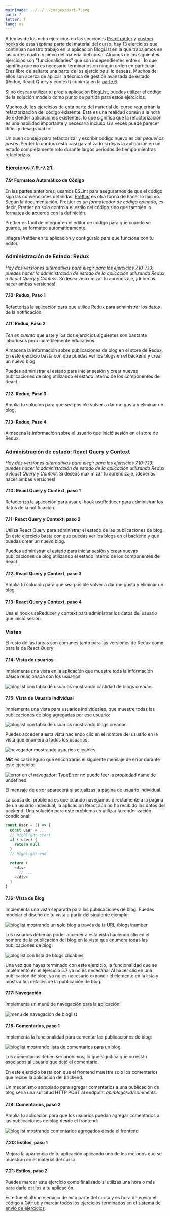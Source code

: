 ```yaml
---
mainImage: ../../../images/part-7.svg
part: 7
letter: f
lang: es
---
```


<div class="content">

Además de los ocho ejercicios en las secciones [React router](/es/part7/react_router) y [custom hooks](/es/part7/hooks_personalizados) de esta séptima parte del material del curso, hay 13 ejercicios que continúan nuestro trabajo en la aplicación BlogList en la que trabajamos en las partes cuatro y cinco del material del curso. Algunos de los siguientes ejercicios son "funcionalidades" que son independientes entre sí, lo que significa que no es necesario terminarlos en ningún orden en particular. Eres libre de saltarte una parte de los ejercicios si lo deseas. Muchos de ellos son acerca de aplicar la técnica de gestión avanzada de estado (Redux, React Query y context) cubierta en la [parte 6](/es/part6).

Si no deseas utilizar tu propia aplicación BlogList, puedes utilizar el código de la solución modelo como punto de partida para estos ejercicios.

Muchos de los ejercicios de esta parte del material del curso requerirán la refactorización del código existente. Esta es una realidad común a la hora de extender aplicaciones existentes, lo que significa que la refactorización es una habilidad importante y necesaria incluso si a veces puede parecer difícil y desagradable.

Un buen consejo para refactorizar y escribir código nuevo es dar <i>pequeños pasos</i>. Perder la cordura está casi garantizado si dejas la aplicación en un estado completamente roto durante largos períodos de tiempo mientras refactorizas.

</div>

<div class="tasks">

### Ejercicios 7.9.-7.21.

#### 7.9: Formateo Automático de Código

En las partes anteriores, usamos ESLint para asegurarnos de que el código siga las convenciones definidas. [Prettier](https://prettier.io/) es otra forma de hacer lo mismo. Según la documentación, Prettier es <i>un formateador de código opinado</i>, es decir, Prettier no solo controla el estilo del código sino que también lo formatea de acuerdo con la definición.

Prettier es fácil de integrar en el editor de código para que cuando se guarde, se formatee automáticamente.

Integra Prettier en tu aplicación y configúralo para que funcione con tu editor.

### Administración de Estado: Redux

<i>Hay dos versiones alternativas para elegir para los ejercicios 7.10-7.13: puedes hacer la administración de estado de la aplicación utilizando Redux o React Query y Context</i>. Si deseas maximizar tu aprendizaje, ¡deberías hacer ambas versiones!

#### 7.10: Redux, Paso 1

Refactoriza la aplicación para que utilice Redux para administrar los datos de la notificación.

#### 7.11: Redux, Paso 2

_Ten en cuenta_ que este y los dos ejercicios siguientes son bastante laboriosos pero increíblemente educativos.

Almacena la información sobre publicaciones de blog en el store de Redux. En este ejercicio basta con que puedas ver los blogs en el backend y crear un nuevo blog.

Puedes administrar el estado para iniciar sesión y crear nuevas publicaciones de blog utilizando el estado interno de los componentes de React.

#### 7.12: Redux, Paso 3

Amplía tu solución para que sea posible volver a dar me gusta y eliminar un blog.

#### 7.13: Redux, Paso 4

Almacena la información sobre el usuario que inició sesión en el store de Redux.

### Administración de estado: React Query y Context

<i>Hay dos versiones alternativas para elegir para los ejercicios 7.10-7.13: puedes hacer la administración de estado de la aplicación utilizando Redux o React Query y Context</i>. Si deseas maximizar tu aprendizaje, ¡deberías hacer ambas versiones!

#### 7.10: React Query y Context, paso 1

Refactoriza la aplicación para usar el hook useReducer para administrar los datos de la notificación.

#### 7.11: React Query y Context, paso 2

Utiliza React Query para administrar el estado de las publicaciones de blog. En este ejercicio basta con que puedas ver los blogs en el backend y que puedas crear un nuevo blog.

Puedes administrar el estado para iniciar sesión y crear nuevas publicaciones de blog utilizando el estado interno de los componentes de React.

#### 7.12: React Query y Context, paso 3

Amplía tu solución para que sea posible volver a dar me gusta y eliminar un blog.

#### 7.13: React Query y Context, paso 4

Usa el hook useReducer y context para administrar los datos del usuario que inició sesión.

### Vistas

El resto de las tareas son comunes tanto para las versiones de Redux como para la de React Query

#### 7.14: Vista de usuarios

Implementa una vista en la aplicación que muestre toda la información básica relacionada con los usuarios:

![bloglist con tabla de usuarios mostrando cantidad de blogs creados](../../images/7/41.png)

#### 7.15: Vista de Usuario Individual

Implementa una vista para usuarios individuales, que muestre todas las publicaciones de blog agregadas por ese usuario:

![bloglist con tabla de usuarios mostrando blogs creados](../../images/7/44.png)

Puedes acceder a esta vista haciendo clic en el nombre del usuario en la vista que enumera a todos los usuarios:

![navegador mostrando usuarios clicables](../../images/7/43.png)

<i>**NB:**</i> es casi seguro que encontrarás el siguiente mensaje de error durante este ejercicio:

![error en el navegador: TypeError no puede leer la propiedad name de undefined](../../images/7/42ea.png)

El mensaje de error aparecerá si actualizas la página de usuario individual.

La causa del problema es que cuando navegamos directamente a la página de un usuario individual, la aplicación React aún no ha recibido los datos del backend. Una solución para este problema es utilizar la renderización condicional:

```js
const User = () => {
  const user = ...
  // highlight-start
  if (!user) {
    return null
  }
  // highlight-end

  return (
    <div>
      // ...
    </div>
  )
}
```

#### 7.16: Vista de Blog

Implementa una vista separada para las publicaciones de blog. Puedes modelar el diseño de tu vista a partir del siguiente ejemplo:

![bloglist mostrando un solo blog a través de la URL /blogs/number](../../images/7/45.png)

Los usuarios deberían poder acceder a esta vista haciendo clic en el nombre de la publicación del blog en la vista que enumera todas las publicaciones de blog.

![bloglist con lista de blogs clicables](../../images/7/46.png)

Una vez que hayas terminado con este ejercicio, la funcionalidad que se implementó en el ejercicio 5.7 ya no es necesaria. Al hacer clic en una publicación de blog, ya no es necesario expandir el elemento en la lista y mostrar los detalles de la publicación de blog.

#### 7.17: Navegación

Implementa un menú de navegación para la aplicación:

![menú de navegación de bloglist](../../images/7/47.png)

#### 7.18: Comentarios, paso 1

Implementa la funcionalidad para comentar las publicaciones de blog:

![bloglist mostrando lista de comentarios para un blog](../../images/7/48.png)

Los comentarios deben ser anónimos, lo que significa que no están asociados al usuario que dejó el comentario.

En este ejercicio basta con que el frontend muestre solo los comentarios que recibe la aplicación del backend.

Un mecanismo apropiado para agregar comentarios a una publicación de blog sería una solicitud HTTP POST al endpoint <i>api/blogs/:id/comments</i>.

#### 7.19: Comentarios, paso 2

Amplía tu aplicación para que los usuarios puedan agregar comentarios a las publicaciones de blog desde el frontend:

![bloglist mostrando comentarios agregados desde el frontend](../../images/7/49.png)

#### 7.20: Estilos, paso 1

Mejora la apariencia de tu aplicación aplicando uno de los métodos que se muestran en el material del curso.

#### 7.21: Estilos, paso 2

Puedes marcar este ejercicio como finalizado si utilizas una hora o más para darle estilos a tu aplicación.

Este fue el último ejercicio de esta parte del curso y es hora de enviar el código a GitHub y marcar todos los ejercicios terminados en el [sistema de envío de ejercicios](https://studies.cs.helsinki.fi/stats/courses/fullstackopen).

</div>
